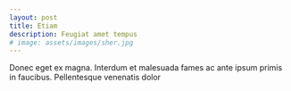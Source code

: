 ```yaml
---
layout: post
title: Etiam
description: Feugiat amet tempus
# image: assets/images/sher.jpg
---
```


Donec eget ex magna. Interdum et malesuada fames ac ante ipsum primis in faucibus. Pellentesque venenatis dolor 
